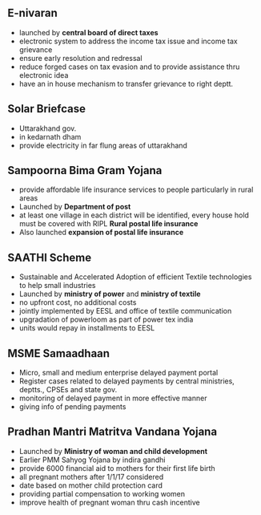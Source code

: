 ## E-nivaran
- launched by **central board of direct taxes**
- electronic system to address the income tax issue and income tax grievance
- ensure early resolution and redressal
- reduce forged cases on tax evasion and to provide assistance thru electronic idea
- have an in house mechanism to transfer grievance to right deptt.

## Solar Briefcase
- Uttarakhand gov.
- in kedarnath dham
- provide electricity in far flung areas of uttarakhand

## Sampoorna Bima Gram Yojana
- provide affordable life insurance services to people particularly in rural areas
- Launched by **Department of post**
- at least one village in each district will be identified, every house hold must be covered with RIPL **Rural postal life insurance**
- Also launched **expansion of postal life insurance**

## SAATHI Scheme
- Sustainable and Accelerated Adoption of efficient Textile technologies to help small industries
- Launched by **ministry of power** and **ministry of textile**
- no upfront cost, no additional costs
- jointly implemented by EESL and office of textile communication
- upgradation of powerloom as part of power tex india
- units would repay in installments to EESL

## MSME Samaadhaan
- Micro, small and medium enterprise delayed payment portal
- Register cases related to delayed payments by central ministries, deptts., CPSEs and state gov.
- monitoring of delayed payment in more effective manner
- giving info of pending payments

## Pradhan Mantri Matritva Vandana Yojana
- Launched by **Ministry of woman and child development**
- Earlier PMM Sahyog Yojana by indira gandhi
- provide 6000 financial aid to mothers for their first life birth
- all pregnant mothers after 1/1/17 considered
- date based on mother child protection card
- providing partial compensation to working women
- improve health of pregnant woman thru cash incentive